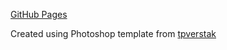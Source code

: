 [GitHub Pages](https://toshiteshigure.github.io/aod-bikes-landing-page/)

Created using Photoshop template from [tpverstak](https://tpverstak.ru/psd-grid-css/)
